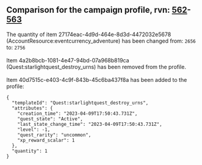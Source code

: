 ## Comparison for the campaign profile, rvn: [562](https://github.com/PRO100KatYT/FortniteProfileRevisions/tree/main/profiles/campaign/562%20campaign.json)-[563](https://github.com/PRO100KatYT/FortniteProfileRevisions/tree/main/profiles/campaign/563%20campaign.json)

The quantity of item 27174eac-4d9d-464e-8d3d-4472032e5678 (AccountResource:eventcurrency_adventure) has been changed from: `2656` to: `2756`
<br><br>
Item 4a2b8bcb-1081-4e47-94bd-07a968b819ca (Quest:starlightquest_destroy_urns) has been removed from the profile.
<br><br>
Item 40d7515c-e403-4c9f-843b-45c6ba437f8a has been added to the profile:

```
{
  "templateId": "Quest:starlightquest_destroy_urns",
  "attributes": {
    "creation_time": "2023-04-09T17:50:43.731Z",
    "quest_state": "Active",
    "last_state_change_time": "2023-04-09T17:50:43.731Z",
    "level": -1,
    "quest_rarity": "uncommon",
    "xp_reward_scalar": 1
  },
  "quantity": 1
}
```

<br><br>
